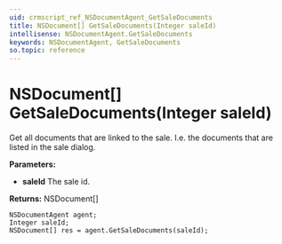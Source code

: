 ```yaml
---
uid: crmscript_ref_NSDocumentAgent_GetSaleDocuments
title: NSDocument[] GetSaleDocuments(Integer saleId)
intellisense: NSDocumentAgent.GetSaleDocuments
keywords: NSDocumentAgent, GetSaleDocuments
so.topic: reference
---
```


# NSDocument[] GetSaleDocuments(Integer saleId)

Get all documents that are linked to the sale. I.e. the documents that are listed in the sale dialog.

**Parameters:**
 - **saleId** The sale id.

**Returns:** NSDocument[]

```crmscript
NSDocumentAgent agent;
Integer saleId;
NSDocument[] res = agent.GetSaleDocuments(saleId);
```

